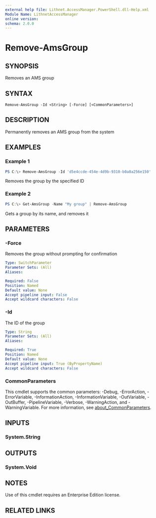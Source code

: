 ```yaml
---
external help file: Lithnet.AccessManager.PowerShell.dll-Help.xml
Module Name: LithnetAccessManager
online version:
schema: 2.0.0
---
```


# Remove-AmsGroup

## SYNOPSIS
Removes an AMS group

## SYNTAX

```
Remove-AmsGroup -Id <String> [-Force] [<CommonParameters>]
```

## DESCRIPTION
Permanently removes an AMS group from the system

## EXAMPLES

### Example 1
```powershell
PS C:\> Remove-AmsGroup -Id 'd5e4ccde-454e-4d9b-9310-b0a8a256e150'
```

Removes the group by the specified ID

### Example 2
```powershell
PS C:\> Get-AmsGroup -Name "My group" | Remove-AmsGroup
```

Gets a group by its name, and removes it

## PARAMETERS

### -Force
Removes the group without prompting for confirmation

```yaml
Type: SwitchParameter
Parameter Sets: (All)
Aliases:

Required: False
Position: Named
Default value: None
Accept pipeline input: False
Accept wildcard characters: False
```

### -Id
The ID of the group

```yaml
Type: String
Parameter Sets: (All)
Aliases:

Required: True
Position: Named
Default value: None
Accept pipeline input: True (ByPropertyName)
Accept wildcard characters: False
```

### CommonParameters
This cmdlet supports the common parameters: -Debug, -ErrorAction, -ErrorVariable, -InformationAction, -InformationVariable, -OutVariable, -OutBuffer, -PipelineVariable, -Verbose, -WarningAction, and -WarningVariable. For more information, see [about_CommonParameters](http://go.microsoft.com/fwlink/?LinkID=113216).

## INPUTS

### System.String

## OUTPUTS

### System.Void

## NOTES
Use of this cmdlet requires an Enterprise Edition license.

## RELATED LINKS
